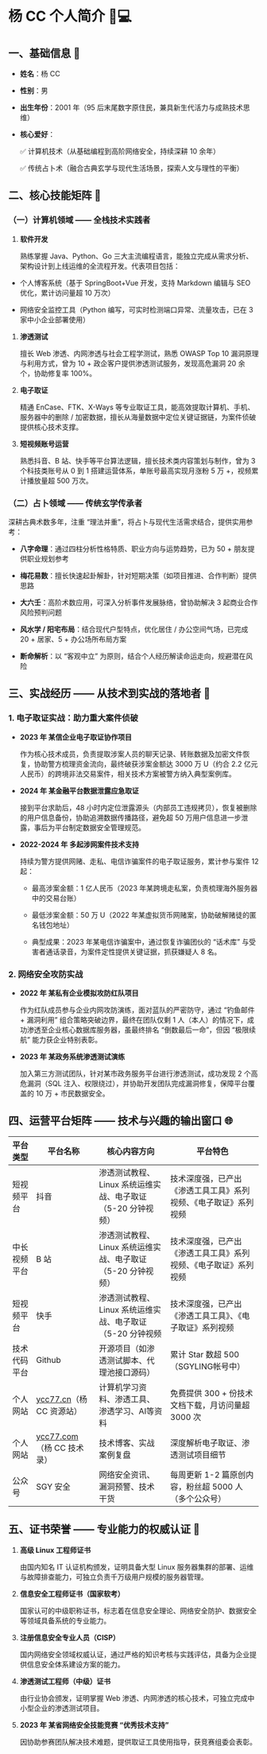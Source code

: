 # 杨 CC 个人简介 🧑💻

## 一、基础信息 📝



*   **姓名**：杨 CC

*   **性别**：男

*   **出生年份**：2001 年（95 后末尾数字原住民，兼具新生代活力与成熟技术思维）

*   **核心爱好**：

    ✅ 计算机技术（从基础编程到高阶网络安全，持续深耕 10 余年）

    ✅ 传统占卜术（融合古典玄学与现代生活场景，探索人文与理性的平衡）

## 二、核心技能矩阵 🔧

### （一）计算机领域 —— 全栈技术实践者



1.  **软件开发**

    熟练掌握 Java、Python、Go 三大主流编程语言，能独立完成从需求分析、架构设计到上线运维的全流程开发。代表项目包括：

*   个人博客系统（基于 SpringBoot+Vue 开发，支持 Markdown 编辑与 SEO 优化，累计访问量超 10 万次）

*   网络安全监控工具（Python 编写，可实时检测端口异常、流量攻击，已在 3 家中小企业部署使用）

1.  **渗透测试**

    擅长 Web 渗透、内网渗透与社会工程学测试，熟悉 OWASP Top 10 漏洞原理与利用方式，曾为 10 + 政企客户提供渗透测试服务，发现高危漏洞 20 余个，协助修复率 100%。

2.  **电子取证**

    精通 EnCase、FTK、X-Ways 等专业取证工具，能高效提取计算机、手机、服务器中的删除 / 加密数据，擅长从海量数据中定位关键证据链，为案件侦破提供核心技术支撑。

3.  **短视频账号运营**

    熟悉抖音、B 站、快手等平台算法逻辑，擅长技术类内容策划与制作，曾为 3 个科技类账号从 0 到 1 搭建运营体系，单账号最高实现月涨粉 5 万 +，视频累计播放量超 500 万次。

### （二）占卜领域 —— 传统玄学传承者

深耕古典术数多年，注重 “理法并重”，将占卜与现代生活需求结合，提供实用参考：



*   **八字命理**：通过四柱分析性格特质、职业方向与运势趋势，已为 50 + 朋友提供职业规划参考

*   **梅花易数**：擅长快速起卦解卦，针对短期决策（如项目推进、合作判断）提供思路

*   **大六壬**：高阶术数应用，可深入分析事件发展脉络，曾协助解决 3 起商业合作风险预判问题

*   **风水学 / 阳宅布局**：结合现代户型特点，优化居住 / 办公空间气场，已完成 20 + 居家、5 + 办公场所布局方案

*   **断命解析**：以 “客观中立” 为原则，结合个人经历解读命运走向，规避潜在风险

## 三、实战经历 —— 从技术到实战的落地者 🚀

### 1. 电子取证实战：助力重大案件侦破



*   **2023 年 某信企业电子取证协作项目**

    作为核心技术成员，负责提取涉案人员的聊天记录、转账数据及加密文件恢复，协助警方梳理资金流向，最终破获涉案金额达 3000 万 U（约合 2.2 亿元人民币）的跨境非法交易案件，相关技术方案被警方纳入典型案例库。

*   **2024 年 某金融平台数据泄露应急取证**

    接到平台求助后，48 小时内定位泄露源头（内部员工违规拷贝），恢复被删除的用户信息备份，协助追溯数据传播路径，避免超 50 万用户信息进一步泄露，事后为平台制定数据安全管理规范。

*   **2022-2024 年 多起涉网案件技术支持**

    持续为警方提供网赌、走私、电信诈骗案件的电子取证服务，累计参与案件 12 起：


    *   最高涉案金额：1 亿人民币（2023 年某跨境走私案，负责梳理海外服务器中的交易台账）

    *   最低涉案金额：50 万 U（2022 年某虚拟货币网赌案，协助破解赌徒的匿名钱包地址）

    *   典型成果：2023 年某电信诈骗案中，通过恢复诈骗团伙的 “话术库” 与受害者通话录音，为案件定性提供关键证据，抓获嫌疑人 8 名。

### 2. 网络安全攻防实战



*   **2022 年 某私有企业模拟攻防红队项目**

    作为红队成员参与企业内网攻防演练，面对蓝队的严密防守，通过 “钓鱼邮件 + 漏洞利用” 组合策略突破边界，最终在团队仅剩 1 人（本人）的情况下，成功渗透至企业核心数据库服务器，虽最终排名 “倒数最后一命”，但因 “极限续航” 能力获企业特别表彰。

*   **2023 年 某政务系统渗透测试演练**

    加入第三方测试团队，针对某市政务服务平台进行渗透测试，成功发现 2 个高危漏洞（SQL 注入、权限绕过），并协助开发团队完成漏洞修复，保障平台覆盖的 10 万 + 市民数据安全。

## 四、运营平台矩阵 —— 技术与兴趣的输出窗口 🌐



| 平台类型   | 平台名称                                     | 核心内容方向                         | 平台特色                            |
| ------ | ---------------------------------------- | ------------------------------ | ------------------------------- |
| 短视频平台  | 抖音                                       | 渗透测试教程、Linux 系统运维实战、电子取证（5-20 分钟视频）      | 技术深度强，已产出《渗透工具工具》系列视频、《电子取证》系列视频             |
| 中长视频平台 | B 站                                      | 渗透测试教程、Linux 系统运维实战、电子取证（5-20 分钟视频） | 技术深度强，已产出《渗透工具工具》系列视频、《电子取证》系列视频         |
| 短视频平台  | 快手                                       | 渗透测试教程、Linux 系统运维实战、电子取证（5-20 分钟视频        | 技术深度强，已产出《渗透工具工具》、《电子取证》系列视频                |
| 技术代码平台 | Github                                   | 开源项目（如渗透测试脚本、代理池接口源码）        | 累计 Star 数超 500（SGYLING帐号中）      |
| 个人网站   | [ycc77.cn](https://ycc77.cn)（杨 CC 资源站）   | 计算机学习资料、渗透工具、渗透学习、AI等资料                 | 免费提供 300 + 份技术文档下载，月访问量超 3000 次 |
| 个人网站   | [ycc77.com](https://ycc77.com)（杨 CC 技术录） | 技术博客、实战案例复盘                    | 深度解析电子取证、渗透测试项目细节               |
| 公众号    | SGY 安全                                   | 网络安全资讯、漏洞预警、技术干货               | 每周更新 1-2 篇原创内容，粉丝超 5000 人（多个公众号）       |

## 五、证书荣誉 —— 专业能力的权威认证 📜



1.  **高级 Linux 工程师证书**

    由国内知名 IT 认证机构颁发，证明具备大型 Linux 服务器集群的部署、运维与故障排查能力，可独立负责千万级用户规模的服务器管理。

2.  **信息安全工程师证书（国家软考）**

    国家认可的中级职称证书，标志着在信息安全理论、网络安全防护、数据安全等领域具备系统的专业能力。

3.  **注册信息安全专业人员（CISP）**

    国内网络安全领域权威认证，通过严格的知识考核与实践评估，具备为企业提供信息安全体系建设方案的能力。

4.  **渗透测试工程师（中级）证书**

    由行业协会颁发，证明掌握 Web 渗透、内网渗透的核心技术，可独立完成中小型企业的渗透测试项目。

5.  **2023 年 某省网络安全技能竞赛 “优秀技术支持”**

    因协助参赛团队解决技术难题，提供取证工具使用指导，获竞赛组委会表彰。

